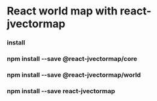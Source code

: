# React world map with react-jvectormap

### install 
### npm install --save @react-jvectormap/core
### npm install --save @react-jvectormap/world
### npm install --save react-jvectormap
